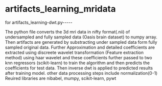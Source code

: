 # artifacts_learning_mridata

for artifacts_learning-dwt.py-----

The python file converts the 3d mri data in nifty format(.nii) of undersampled and fully sampled data (Oasis brain dataset) to numpy array. 
Then artifacts are generated by substracting under sampled data form fully sampled original data.
Further Approximation and detailed coefficients are extracted using discreete wavelet transformation (Feature extraction method) using 
haar wavelet and these coefficients further passed to two knn regressors (scikit-learn) to train the algorithm and then predicts the coefficients for test data.
Then inverse dwt is applied to predicted results after training model.
other data processing steps include normalization(0-1)
Reuired libraries are nibabel, mumpy, scikit-learn, pywt
